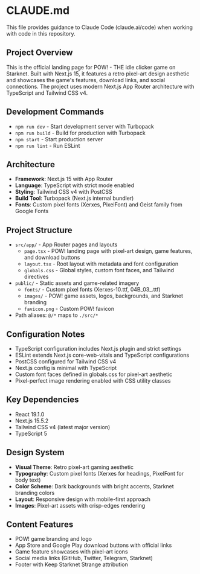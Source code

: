 # CLAUDE.md

This file provides guidance to Claude Code (claude.ai/code) when working with code in this repository.

## Project Overview
This is the official landing page for POW! - THE idle clicker game on Starknet. Built with Next.js 15, it features a retro pixel-art design aesthetic and showcases the game's features, download links, and social connections. The project uses modern Next.js App Router architecture with TypeScript and Tailwind CSS v4.

## Development Commands
- `npm run dev` - Start development server with Turbopack
- `npm run build` - Build for production with Turbopack
- `npm start` - Start production server
- `npm run lint` - Run ESLint

## Architecture
- **Framework**: Next.js 15 with App Router
- **Language**: TypeScript with strict mode enabled
- **Styling**: Tailwind CSS v4 with PostCSS
- **Build Tool**: Turbopack (Next.js internal bundler)
- **Fonts**: Custom pixel fonts (Xerxes, PixelFont) and Geist family from Google Fonts

## Project Structure
- `src/app/` - App Router pages and layouts
  - `page.tsx` - POW! landing page with pixel-art design, game features, and download buttons
  - `layout.tsx` - Root layout with metadata and font configuration
  - `globals.css` - Global styles, custom font faces, and Tailwind directives
- `public/` - Static assets and game-related imagery
  - `fonts/` - Custom pixel fonts (Xerxes-10.ttf, 04B_03_.ttf)
  - `images/` - POW! game assets, logos, backgrounds, and Starknet branding
  - `favicon.png` - Custom POW! favicon
- Path aliases: `@/*` maps to `./src/*`

## Configuration Notes
- TypeScript configuration includes Next.js plugin and strict settings
- ESLint extends Next.js core-web-vitals and TypeScript configurations
- PostCSS configured for Tailwind CSS v4
- Next.js config is minimal with TypeScript
- Custom font faces defined in globals.css for pixel-art aesthetic
- Pixel-perfect image rendering enabled with CSS utility classes

## Key Dependencies
- React 19.1.0
- Next.js 15.5.2
- Tailwind CSS v4 (latest major version)
- TypeScript 5

## Design System
- **Visual Theme**: Retro pixel-art gaming aesthetic
- **Typography**: Custom pixel fonts (Xerxes for headings, PixelFont for body text)
- **Color Scheme**: Dark backgrounds with bright accents, Starknet branding colors
- **Layout**: Responsive design with mobile-first approach
- **Images**: Pixel-art assets with crisp-edges rendering

## Content Features
- POW! game branding and logo
- App Store and Google Play download buttons with official links
- Game feature showcases with pixel-art icons
- Social media links (GitHub, Twitter, Telegram, Starknet)
- Footer with Keep Starknet Strange attribution